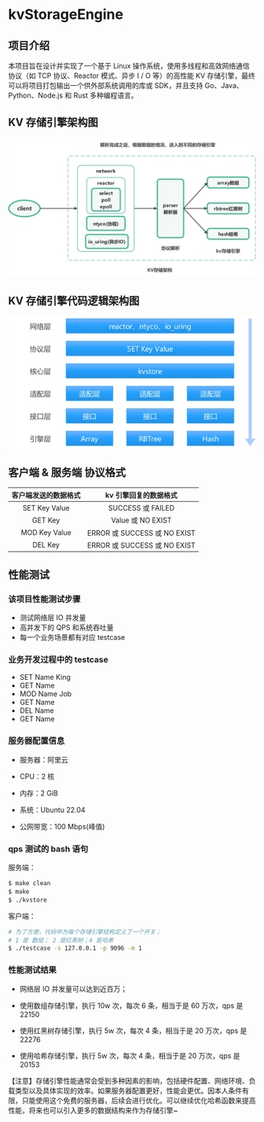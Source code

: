 # kvStorageEngine

## 项目介绍

本项目旨在设计并实现了一个基于 Linux 操作系统，使用多线程和高效网络通信协议（如 TCP 协议、Reactor 模式、异步 I / O 等）的高性能 KV 存储引擎，最终可以将项目打包输出一个供外部系统调用的库或 SDK，并且支持 Go、Java、Python、Node.js 和 Rust 多种编程语言。

## KV 存储引擎架构图

![kv 存储架构图](./README.assets/kv存储架构图.jpg)

## KV 存储引擎代码逻辑架构图

<img src="./README.assets/KV 存储引擎代码逻辑架构图.jpg" alt="KV 存储引擎代码逻辑架构图" style="zoom: 80%;" />

## 客户端 & 服务端 协议格式

| 客户端发送的数据格式 |    kv 引擎回复的数据格式     |
| :------------------: | :--------------------------: |
|    SET Key Value     |      SUCCESS 或 FAILED       |
|       GET Key        |      Value 或 NO EXIST       |
|    MOD Key Value     | ERROR 或 SUCCESS 或 NO EXIST |
|       DEL Key        | ERROR 或 SUCCESS 或 NO EXIST |

  

## 性能测试

### 该项目性能测试步骤

+ 测试网络层 IO 并发量
+ 高并发下的 QPS 和系统吞吐量
+ 每一个业务场景都有对应 testcase

### 业务开发过程中的 testcase

  + SET Name King
  + GET Name
  + MOD Name Job
  + GET Name
  + DEL Name
  + GET Name

### 服务器配置信息

+ 服务器：阿里云
+ CPU：2 核

+ 内存：2 GiB
+ 系统：Ubuntu 22.04
+ 公网带宽：100 Mbps(峰值)

### qps 测试的 bash 语句

服务端：

~~~bash
$ make clean
$ make
$ ./kvstore
~~~

客户端：

~~~bash
# 为了方便，代码中为每个存储引擎结构定义了一个开关；
# 1 是 数组； 2 是红黑树；4 是哈希
$ ./testcase -s 127.0.0.1 -p 9096 -m 1  
~~~

### 性能测试结果

+ 网络层 IO 并发量可以达到近百万；


+ 使用数组存储引擎，执行 10w 次，每次 6 条，相当于是 60 万次，qps 是 22150


+ 使用红黑树存储引擎，执行 5w 次，每次 4 条，相当于是 20 万次，qps 是 22276


+ 使用哈希存储引擎，执行 5w 次，每次 4 条，相当于是 20 万次，qps 是 20153

【注意】存储引擎性能通常会受到多种因素的影响，包括硬件配置、网络环境、负载类型以及具体实现的效率。如果服务器配置更好，性能会更优。因本人条件有限，只能使用这个免费的服务器，后续会进行优化。可以继续优化哈希函数来提高性能，将来也可以引入更多的数据结构来作为存储引擎~




